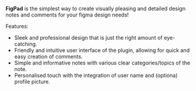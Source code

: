 **FigPad** is the simplest way to create visually pleasing and detailed design notes and comments for your figma design needs!

Features:
 - Sleek and professional design that is just the right amount of eye-catching.
 - Friendly and intuitive user interface of the plugin, allowing for quick and easy creation of comments.
 - Simple and informative notes with various clear categories/topics of the note.
 - Personalised touch with the integration of user name and (optiona) profile picture.

